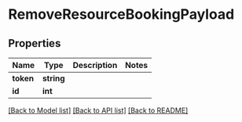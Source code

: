 # RemoveResourceBookingPayload

## Properties
Name | Type | Description | Notes
------------ | ------------- | ------------- | -------------
**token** | **string** |  | 
**id** | **int** |  | 

[[Back to Model list]](../../README.md#documentation-for-models) [[Back to API list]](../../README.md#documentation-for-api-endpoints) [[Back to README]](../../README.md)

